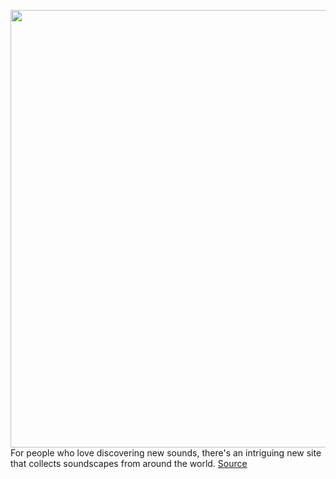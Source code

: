 <img src='https://cdn.vox-cdn.com/thumbor/0s_1uRU24xjVxkhKFGna6sZ7D9Y=/0x0:2606x1634/1200x800/filters:focal(1095x609:1511x1025)/cdn.vox-cdn.com/uploads/chorus_image/image/71013549/Screen_Shot_2022_06_23_at_3.31.15_PM.0.png' width='700px' /><br/>
For people who love discovering new sounds, there's an intriguing new site that collects soundscapes from around the world.
<a href='https://www.theverge.com/2022/6/24/23180360/earth-fm-nature-sounds-soundscapes-environment'> Source <a/>